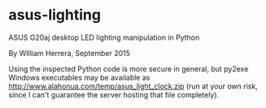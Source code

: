 # asus-lighting
ASUS G20aj desktop LED lighting manipulation in Python

By WIlliam Herrera, September 2015

Using the inspected Python code is more secure in general, but py2exe Windows executables 
may be available as http://www.alahonua.com/temp/asus_light_clock.zip (run at your 
own risk, since I can't guarantee the server hosting that file completely).


